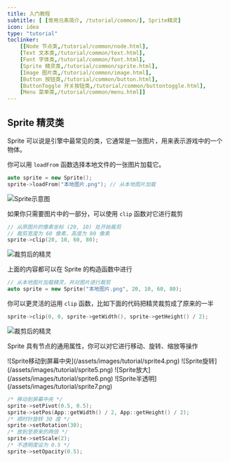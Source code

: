 ```yaml
---
title: 入门教程
subtitle: [ [常用元素简介, /tutorial/common/], Sprite精灵]
icon: idea
type: "tutorial"
toclinker: 
    [[Node 节点类,/tutorial/common/node.html],
    [Text 文本类,/tutorial/common/text.html],
    [Font 字体类,/tutorial/common/font.html],
    [Sprite 精灵类,/tutorial/common/sprite.html],
    [Image 图片类,/tutorial/common/image.html],
    [Button 按钮类,/tutorial/common/button.html],
    [ButtonToggle 开关按钮类,/tutorial/common/buttontoggle.html],
    [Menu 菜单类,/tutorial/common/menu.html]]
---
```

## Sprite 精灵类

Sprite 可以说是引擎中最常见的类，它通常是一张图片，用来表示游戏中的一个物体。

你可以用 `loadFrom` 函数选择本地文件的一张图片加载它。

```cpp
auto sprite = new Sprite();
sprite->loadFrom("本地图片.png"); // 从本地图片加载
```

![Sprite示意图](/assets/images/tutorial/sprite1.png)

如果你只需要图片中的一部分，可以使用 `clip` 函数对它进行裁剪

```cpp
// 从原图片的像素坐标 (20, 10) 处开始裁剪
// 裁剪宽度为 60 像素，高度为 80 像素
sprite->clip(20, 10, 60, 80);
```

![裁剪后的精灵](/assets/images/tutorial/sprite2.png)

上面的内容都可以在 Sprite 的构造函数中进行

```cpp
// 从本地图片加载精灵，并对图片进行裁剪
auto sprite = new Sprite("本地图片.png", 20, 10, 60, 80);
```

你可以更灵活的运用 `clip` 函数，比如下面的代码把精灵裁剪成了原来的一半

```cpp
sprite->clip(0, 0, sprite->getWidth(), sprite->getHeight() / 2);
```

![裁剪后的精灵](/assets/images/tutorial/sprite3.png)

Sprite 具有节点的通用属性，你可以对它进行移动、旋转、缩放等操作

<div class="jg-box">
![Sprite移动到屏幕中央](/assets/images/tutorial/sprite4.png)
![Sprite旋转](/assets/images/tutorial/sprite5.png)
![Sprite放大](/assets/images/tutorial/sprite6.png)
![Sprite半透明](/assets/images/tutorial/sprite7.png)
</div>

```cpp
/* 移动到屏幕中央 */
sprite->setPivot(0.5, 0.5);
sprite->setPos(App::getWidth() / 2, App::getHeight() / 2);
/* 顺时针旋转 30 度 */
sprite->setRotation(30);
/* 放到至原来的两倍 */
sprite->setScale(2);
/* 不透明度设为 0.5 */
sprite->setOpacity(0.5);
```